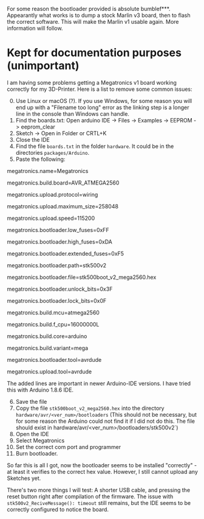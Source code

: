 For some reason the bootloader provided is absolute bumblef***. Appearantly what works is to dump a stock Marlin v3 board, then to flash the correct software. This will make the Marlin v1 usable again. More information will follow.

# Kept for documentation purposes (unimportant)
I am having some problems getting a Megatronics v1 board working correctly for my 3D-Printer. Here is a list to remove some common issues:

0. Use Linux or macOS (?). If you use Windows, for some reason you will end up with a "Filename too long" error as the linking step is a longer line in the console than Windows can handle.
1. Find the boards.txt: Open arduino IDE -> Files -> Examples -> EEPROM -> eeprom_clear 
2. Sketch -> Open in Folder or CRTL+K
3. Close the IDE
4. Find the file `boards.txt` in the folder `hardware`. It could be in the directories `packages/Arduino`.
5. Paste the following:

megatronics.name=Megatronics

megatronics.build.board=AVR_ATMEGA2560

megatronics.upload.protocol=wiring

megatronics.upload.maximum_size=258048

megatronics.upload.speed=115200

megatronics.bootloader.low_fuses=0xFF

megatronics.bootloader.high_fuses=0xDA

megatronics.bootloader.extended_fuses=0xF5

megatronics.bootloader.path=stk500v2

megatronics.bootloader.file=stk500boot_v2_mega2560.hex

megatronics.bootloader.unlock_bits=0x3F

megatronics.bootloader.lock_bits=0x0F

megatronics.build.mcu=atmega2560

megatronics.build.f_cpu=16000000L

megatronics.build.core=arduino

megatronics.build.variant=mega

megatronics.bootloader.tool=avrdude

megatronics.upload.tool=avrdude

The added lines are important in newer Arduino-IDE versions. I have tried this with Arduino 1.8.6 IDE.

6. Save the file
7. Copy the file `stk500boot_v2_mega2560.hex` into the directory `hardware/avr/<ver_num>/bootloaders` (This should not be necessary, but for some reason the Arduino could not find it if I did not do this. The file should exist in hardware/avr/<ver_num>/bootloaders/stk500v2`)
8. Open the IDE
9. Select Megatronics
10. Set the correct com port and programmer
11. Burn bootloader.

So far this is all I got, now the bootloader seems to be installed "correctly" - at least it verifies to the correct hex value. However, I still cannot upload any Sketches yet. 

There's two more things I will test: A shorter USB cable, and pressing the reset button right after compilation of the firmware.
The issue with `stk500v2_ReciveMessage(): timeout` still remains, but the IDE seems to be correctly configured to notice the board.
